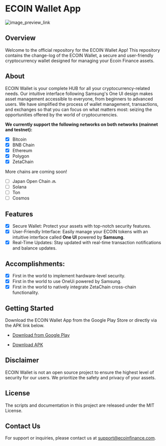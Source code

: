 # ECOIN Wallet App
![image_preview_link](https://github.com/ecoin-finance/ecoinwallet/assets/84532707/495e9f00-3af3-457f-8619-41f2a3b46dde)

## Overview
Welcome to the official repository for the ECOIN Wallet App! This repository contains the change-log of the ECOIN Wallet, a secure and user-friendly cryptocurrency wallet designed for managing your Ecoin Finance assets.

## About
ECOIN Wallet is your complete HUB for all your cryptocurrency-related needs. Our intuitive interface following Samsung's One UI design makes asset management accessible to everyone, from beginners to advanced users. We have simplified the process of wallet management, transactions, and exchanges so that you can focus on what matters most: seizing the opportunities offered by the world of cryptocurrencies.

**We currently support the following networks on both networks (mainnet and testnet):**
- [x] Bitcoin
- [x] BNB Chain
- [x] Ethereum
- [x] Polygon
- [x] ZetaChain

More chains are coming soon!
- [ ] Japan Open Chain 🔜
- [ ] Solana
- [ ] Ton
- [ ] Cosmos

## Features
- [x] Secure Wallet: Protect your assets with top-notch security features.
- [x] User-Friendly Interface: Easily manage your ECOIN tokens with an intuitive interface called **One UI** powered by **Samsung**.
- [x] Real-Time Updates: Stay updated with real-time transaction notifications and balance updates.

## Accomplishments:
- [x] First in the world to implement hardware-level security.
- [x] First in the world to use OneUi powered by Samsung.
- [x] First in the world to natively integrate ZetaChain cross-chain functionality.

## Getting Started
Download the ECOIN Wallet App from the Google Play Store or directly via the APK link below.

- [Download from Google Play](https://play.google.com/store/apps/details?id=org.ecoinwallet&hl=pt)

- [Download APK ](https://play.google.com/store/apps/details?id=org.ecoinwallet&hl=pt)

## Disclaimer
ECOIN Wallet is not an open source project to ensure the highest level of security for our users. We prioritize the safety and privacy of your assets.

## License
The scripts and documentation in this project are released under the MIT License.

## Contact Us
For support or inquiries, please contact us at support@ecoinfinance.com.
